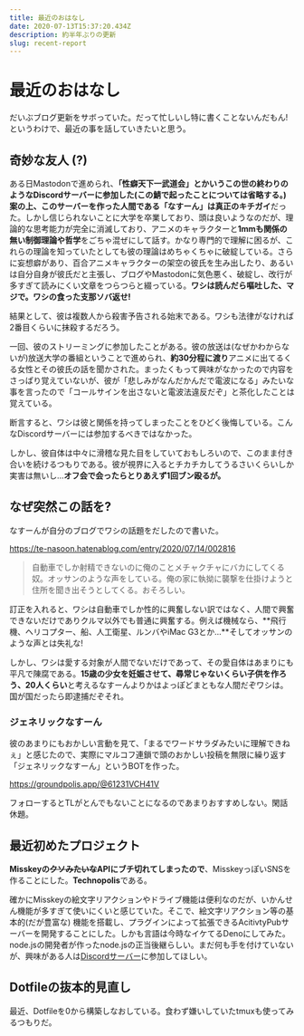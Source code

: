 ```yaml
---
title: 最近のおはなし
date: 2020-07-13T15:37:20.434Z
description: 約半年ぶりの更新
slug: recent-report
---
```

# 最近のおはなし
だいぶブログ更新をサボっていた。だって忙しいし特に書くことないんだもん! というわけで、最近の事を話していきたいと思う。

## 奇妙な友人 (?)
ある日Mastodonで進められ、**「性癖天下一武道会」**とかいうこの世の終わりのようなDiscordサーバーに参加した(この鯖で起ったことについては省略する。) 案の上、このサーバーを作った人間である「なすーん」は**真正のキチガイ**だった。しかし信じられないことに大学を卒業しており、頭は良いようなのだが、理論的な思考能力が完全に消滅しており、アニメのキャラクターと**1mmも関係の無い制御理論や哲学**をごちゃ混ぜにして話す。かなり専門的で理解に困るが、これらの理論を知っていたとしても彼の理論はめちゃくちゃに破綻している。さらに妄想癖があり、百合アニメキャラクターの架空の彼氏を生み出したり、あるいは自分自身が彼氏だと主張し、ブログやMastodonに気色悪く、破綻し、改行が多すぎて読みにくい文章をつらつらと綴っている。**ワシは読んだら嘔吐した、マジで。ワシの食った支那ソバ返せ!**

結果として、彼は複数人から殺害予告される始末である。ワシも法律がなければ2番目くらいに抹殺するだろう。

一回、彼のストリーミングに参加したことがある。彼の放送は(なぜかわからないが)放送大学の番組ということで進められ、**約30分程に渡り**アニメに出てるくる女性とその彼氏の話を聞かされた。まったくもって興味がなかったので内容をさっぱり覚えていないが、彼が「悲しみがなんだかんだで電波になる」みたいな事を言ったので「コールサインを出さないと電波法違反だぞ」と茶化したことは覚えている。

断言すると、ワシは彼と関係を持ってしまったことをひどく後悔している。こんなDiscordサーバーには参加するべきではなかった。

しかし、彼自体は中々に滑稽な見た目をしていておもしろいので、このまま付き合いを続けるつもりである。彼が視界に入るとチカチカしてうるさいくらいしか実害は無いし…**オフ会で会ったらとりあえず1回ブン殴るが。**

## なぜ突然この話を?
なすーんが自分のブログでワシの話題をだしたので書いた。

https://te-nasoon.hatenablog.com/entry/2020/07/14/002816

> 自動車でしか射精できないのに俺のことメチャクチャにバカにしてくる奴。オッサンのような声をしている。俺の家に執拗に襲撃を仕掛けようと住所を聞き出そうとしてくる。おそろしい。

訂正を入れると、ワシは自動車でしか性的に興奮しない訳ではなく、人間で興奮できないだけでありクルマ以外でも普通に興奮する。例えば機械なら、**飛行機、ヘリコプター、船、人工衛星、ルンバやiMac G3とか…**そしてオッサンのような声とは失礼な!

しかし、ワシは愛する対象が人間でないだけであって、その愛自体はあまりにも平凡で陳腐である。**15歳の少女を妊娠させて、尋常じゃないくらい子供を作ろう、20人くらい**と考えるなすーんよりかはよっぽどまともな人間だぞワシは。国が国だったら即逮捕だぞそれ。

### ジェネリックなすーん
彼のあまりにもおかしい言動を見て、「まるでワードサラダみたいに理解できねぇ」と感じたので、実際にマルコフ連鎖で頭のおかしい投稿を無限に繰り返す「ジェネリックなすーん」というBOTを作った。

https://groundpolis.app/@61231VCH41V

フォローするとTLがとんでもないことになるのであまりおすすめしない。閑話休題。

## 最近初めたプロジェクト
**Misskeyの~~クソみたいな~~APIにブチ切れてしまったので**、MisskeyっぽいSNSを作ることにした。**Technopolis**である。

確かにMisskeyの絵文字リアクションやドライブ機能は便利なのだが、いかんせん機能が多すぎて使いにくいと感じていた。そこで、絵文字リアクション等の基本的(だが豊富な) 機能を搭載し、プラグインによって拡張できるAcitivtyPubサーバーを開発することにした。しかも言語は今時なイケてるDenoにしてみた。node.jsの開発者が作ったnode.jsの正当後継らしい。まだ何も手を付けていないが、興味がある人は[Discordサーバー](https://discord.gg/PBp8rJt)に参加してほしい。

## Dotfileの抜本的見直し
最近、Dotfileを0から構築しなおしている。食わず嫌いしていたtmuxも使ってみるつもりだ。

